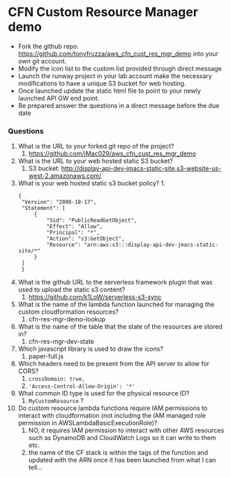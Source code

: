 # CFN Custom Resource Manager demo
* Fork the github repo: https://github.com/tonyfruzza/aws_cfn_cust_res_mgr_demo into your own git account.
* Modify the icon list to the custom list provided through direct message
* Launch the runway project in your lab account make the necessary modifications to have a unique S3 bucket for web hosting.
* Once launched update the static html file to point to your newly launched API GW end point.
* Be prepared answer the questions in a direct message before the due date

### Questions
1. What is the URL to your forked git repo of the project?
   1. https://github.com/jMac029/aws_cfn_cust_res_mgr_demo
2. What is the URL to your web hosted static S3 bucket?
   1. S3 bucket: http://display-api-dev-jmacs-static-site.s3-website-us-west-2.amazonaws.com/
3. What is your web hosted static s3 bucket policy?
   1. 
   ```
   {
    "Version": "2008-10-17",
    "Statement": [
        {
            "Sid": "PublicReadGetObject",
            "Effect": "Allow",
            "Principal": "*",
            "Action": "s3:GetObject",
            "Resource": "arn:aws:s3:::display-api-dev-jmacs-static-site/*"
        }
    ]
    }
    ```
4. What is the github URL to the serverless framework plugin that was used to upload the static s3 content? 
   1. https://github.com/k1LoW/serverless-s3-sync
5. What is the name of the lambda function launched for managing the custom cloudformation resources? 
   1. cfn-res-mgr-demo-lookup
6. What is the name of the table that the state of the resources are stored in?
   1. cfn-res-mgr-dev-state
7. Which javascript library is used to draw the icons?
   1. paper-full.js
8.  Which headers need to be present from the API server to allow for CORS?
    1.  `crossDomain: true,`
    2.  `'Access-Control-Allow-Origin': '*'`
9.  What common ID type is used for the physical resource ID?
    1.  `MyCustomResource` ?
10. Do custom resource lambda functions require IAM permissions to interact with cloudformation (not including the IAM managed role permission in AWSLambdaBasicExecutionRole)?
    1.  NO, it requires IAM permission to interact with other AWS resources such as DynamoDB and CloudWatch Logs so it can write to them etc.
    2.  the name of the CF stack is within the tags of the function and updated with the ARN once it has been launched from what I can tell...
